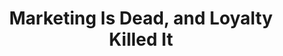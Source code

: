 ---
categories: all_articles
provider_display: "hbr.org"
provider_name: "hbr.org"
favicon_url: https://hbr.org/resources/images/favicon.ico
title: "Marketing Is Dead, and Loyalty Killed It"
published: 2015-02-19
source: https://hbr.org/2015/02/marketing-is-dead-and-loyalty-killed-it?utm_campaign=Socialflow&utm_source=Socialflow&utm_medium=Tweet
thumbnail: https://hbr.org/resources/images/article_assets/2015/02/FEB15_16_sb10064220a-001.jpg
---